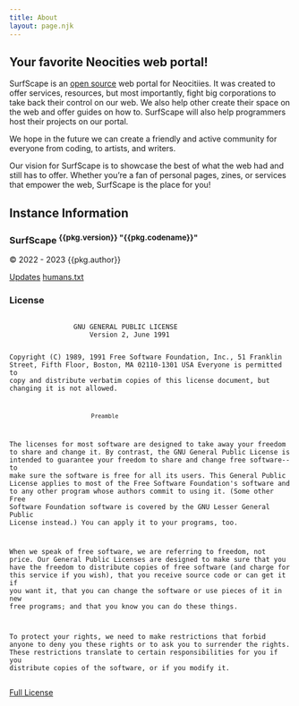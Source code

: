```yaml
---
title: About
layout: page.njk
---
```


## Your favorite Neocities web portal!

SurfScape is an [open source]() web portal for Neocitiies. It was created to offer services, resources, but most importantly, fight big corporations to take back their control on our web. We also help other create their space on the web and offer guides on how to. SurfScape will also help programmers host their projects on our portal.

We hope in the future we can create a friendly and active community for everyone from coding, to artists, and writers.

Our vision for SurfScape is to showcase the best of what the web had and still has to offer. Whether you’re a fan of personal pages, zines, or services that empower the web, SurfScape is the place for you!

## Instance Information

<section class="card">
<h3>SurfScape  <sup>{{pkg.version}} "{{pkg.codename}}"</sup></h3>
<p>&copy; 2022 - 2023 {{pkg.author}}</p>
<button-group style="align-items:center;">
<a href="/updates" class="button">Updates</a>
<a href="/humans.txt">humans.txt</a>
</button-group>
</section>

<section class="card">
<h3>License</h3>
<pre>
<code>
                GNU GENERAL PUBLIC LICENSE
                    Version 2, June 1991

Copyright (C) 1989, 1991 Free Software Foundation, Inc.,
51 Franklin Street, Fifth Floor, Boston, MA 02110-1301 USA
Everyone is permitted to copy and distribute verbatim copies
of this license document, but changing it is not allowed.

                            Preamble

The licenses for most software are designed to take away your
freedom to share and change it. By contrast, the GNU General Public
License is intended to guarantee your freedom to share and change free
software--to make sure the software is free for all its users. This
General Public License applies to most of the Free Software
Foundation's software and to any other program whose authors commit to
using it. (Some other Free Software Foundation software is covered by
the GNU Lesser General Public License instead.) You can apply it to
your programs, too.

When we speak of free software, we are referring to freedom, not
price. Our General Public Licenses are designed to make sure that you
have the freedom to distribute copies of free software (and charge for
this service if you wish), that you receive source code or can get it
if you want it, that you can change the software or use pieces of it
in new free programs; and that you know you can do these things.

To protect your rights, we need to make restrictions that forbid
anyone to deny you these rights or to ask you to surrender the rights.
These restrictions translate to certain responsibilities for you if you
distribute copies of the software, or if you modify it.
</code></pre>
<a href="https://raw.githubusercontent.com/surfscape/web-portal/main/LICENSE">Full License</a>

</section>
